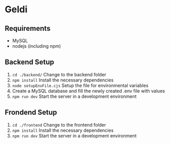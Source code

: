 # Geldi

## Requirements

- MySQL
- nodejs (including npm)

## Backend Setup

1. ```cd ./backend/``` Change to the backend folder
2. ```npm install``` Install the necessary dependencies
3. ```node setupEnvFile.cjs``` Setup the file for environmental variables
4. Create a MySQL database and fill the newly created .env file with values
5. ```npm run dev``` Start the server in a development environment

## Frondend Setup

1. ```cd ./frontend``` Change to the frontend folder
2. ```npm install``` Install the necessary dependencies
3. ```npm run dev``` Start the server in a development environment
